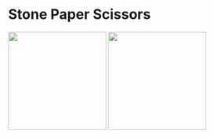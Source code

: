 # Stone Paper Scissors
<img src="https://github.com/sany1001/StonePaperScissors/assets/56750385/dd5204ab-114a-46ef-875a-14e5474331ea" width=200>
<img src="https://github.com/sany1001/StonePaperScissors/assets/56750385/5d55553d-a2bf-47a8-8ad5-9307fdb2322d" width=200>


